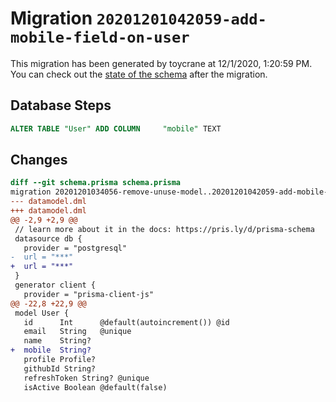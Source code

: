 # Migration `20201201042059-add-mobile-field-on-user`

This migration has been generated by toycrane at 12/1/2020, 1:20:59 PM.
You can check out the [state of the schema](./schema.prisma) after the migration.

## Database Steps

```sql
ALTER TABLE "User" ADD COLUMN     "mobile" TEXT
```

## Changes

```diff
diff --git schema.prisma schema.prisma
migration 20201201034056-remove-unuse-model..20201201042059-add-mobile-field-on-user
--- datamodel.dml
+++ datamodel.dml
@@ -2,9 +2,9 @@
 // learn more about it in the docs: https://pris.ly/d/prisma-schema
 datasource db {
   provider = "postgresql"
-  url = "***"
+  url = "***"
 }
 generator client {
   provider = "prisma-client-js"
@@ -22,8 +22,9 @@
 model User {
   id      Int      @default(autoincrement()) @id
   email   String   @unique
   name    String?
+  mobile  String?
   profile Profile?
   githubId String?
   refreshToken String? @unique
   isActive Boolean @default(false)
```


